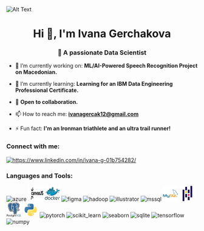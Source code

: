 ![Alt Text](https://www.niit.com/india/sites/default/files/2022-04/Data-Science-and-Machine-Learning_02_0_0.jpg)

<h1 align="center">Hi 👋, I'm Ivana Gerchakova</h1>
<h3 align="center">👀 A passionate Data Scientist</h3>

- 🔭 I’m currently working on: **ML/AI-Powered Speech Recognition Project on Macedonian.**

- 🌱 I’m currently learning: **Learning for an IBM Data Engineering Professional Certificate.**

- 💞️ **Open to collaboration.**

- 📫 How to reach me: **ivanagercak12@gmail.com**

- ⚡ Fun fact: **I'm an Ironman triathlete and an ultra trail runner!**

<h3 align="left">Connect with me:</h3>
<p align="left">
<a href="https://linkedin.com/in/https://www.linkedin.com/in/ivana-g-01b754282/" target="blank"><img align="center" src="https://raw.githubusercontent.com/rahuldkjain/github-profile-readme-generator/master/src/images/icons/Social/linked-in-alt.svg" alt="https://www.linkedin.com/in/ivana-g-01b754282/" height="30" width="40" /></a>
</p>

<h3 align="left">Languages and Tools:</h3>
<p align="left"> 
  <img src="https://www.vectorlogo.zone/logos/microsoft_azure/microsoft_azure-icon.svg" alt="azure" width="40" height="40"/>
  <img src="https://raw.githubusercontent.com/Hardik0307/Hardik0307/master/assets/canvasjs-charts.svg" alt="canvasjs" width="40" height="40"/>
  <img src="https://raw.githubusercontent.com/devicons/devicon/master/icons/docker/docker-original-wordmark.svg" alt="docker" width="40" height="40"/>
  <img src="https://www.vectorlogo.zone/logos/figma/figma-icon.svg" alt="figma" width="40" height="40"/>
  <img src="https://www.vectorlogo.zone/logos/apache_hadoop/apache_hadoop-icon.svg" alt="hadoop" width="40" height="40"/>
  <img src="https://www.vectorlogo.zone/logos/adobe_illustrator/adobe_illustrator-icon.svg" alt="illustrator" width="40" height="40"/>
  <img src="https://www.svgrepo.com/show/303229/microsoft-sql-server-logo.svg" alt="mssql" width="40" height="40"/>
  <img src="https://raw.githubusercontent.com/devicons/devicon/master/icons/mysql/mysql-original-wordmark.svg" alt="mysql" width="40" height="40"/>
  <img src="https://raw.githubusercontent.com/devicons/devicon/2ae2a900d2f041da66e950e4d48052658d850630/icons/pandas/pandas-original.svg" alt="pandas" width="40" height="40"/>
  <img src="https://raw.githubusercontent.com/devicons/devicon/master/icons/postgresql/postgresql-original-wordmark.svg" alt="postgresql" width="40" height="40"/>
  <img src="https://raw.githubusercontent.com/devicons/devicon/master/icons/python/python-original.svg" alt="python" width="40" height="40"/>
  <img src="https://www.vectorlogo.zone/logos/pytorch/pytorch-icon.svg" alt="pytorch" width="40" height="40"/>
  <img src="https://upload.wikimedia.org/wikipedia/commons/0/05/Scikit_learn_logo_small.svg" alt="scikit_learn" width="40" height="40"/>
  <img src="https://seaborn.pydata.org/_images/logo-mark-lightbg.svg" alt="seaborn" width="40" height="40"/>
  <img src="https://www.vectorlogo.zone/logos/sqlite/sqlite-icon.svg" alt="sqlite" width="40" height="40"/>
  <img src="https://www.vectorlogo.zone/logos/tensorflow/tensorflow-icon.svg" alt="tensorflow" width="40" height="40"/>
  <img src="https://www.vectorlogo.zone/logos/numpy/numpy-icon.svg" alt="numpy" width="40" height="40"/>
